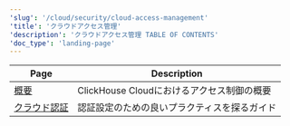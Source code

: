 ```yaml
---
'slug': '/cloud/security/cloud-access-management'
'title': 'クラウドアクセス管理'
'description': 'クラウドアクセス管理 TABLE OF CONTENTS'
'doc_type': 'landing-page'
---
```


| Page                                                                                         | Description                                                                                                                                       |
|----------------------------------------------------------------------------------------------|---------------------------------------------------------------------------------------------------------------------------------------------------|
| [概要](/cloud/security/cloud-access-management/overview)                         | ClickHouse Cloudにおけるアクセス制御の概要                                                                                                    |
| [クラウド認証](/cloud/security/cloud-authentication)                         | 認証設定のための良いプラクティスを探るガイド                                                                                                   |
